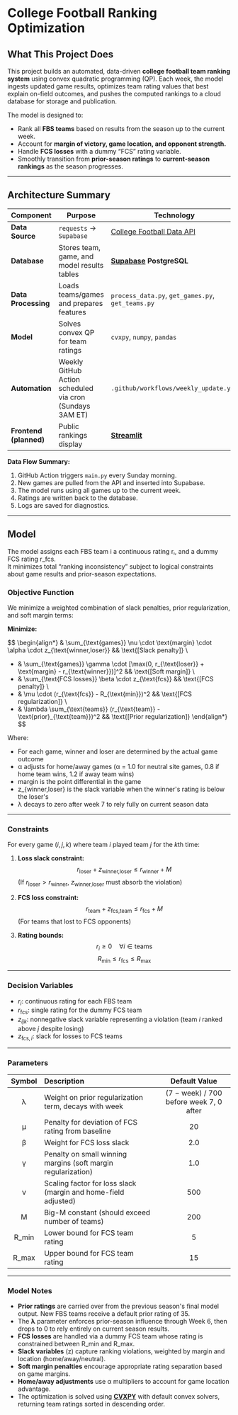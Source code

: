 # **College Football Ranking Optimization**

## **What This Project Does**

This project builds an automated, data-driven **college football team ranking system** using convex quadratic programming (QP). Each week, the model ingests updated game results, optimizes team rating values that best explain on-field outcomes, and pushes the computed rankings to a cloud database for storage and publication.

The model is designed to:
- Rank all **FBS teams** based on results from the season up to the current week.  
- Account for **margin of victory, game location, and opponent strength.**  
- Handle **FCS losses** with a dummy “FCS” rating variable.  
- Smoothly transition from **prior-season ratings** to **current-season rankings** as the season progresses. 

---

## **Architecture Summary**

| Component | Purpose | Technology |
|------------|----------|-------------|
| **Data Source** | `requests` → `Supabase` | [College Football Data API](https://collegefootballdata.com/) |
| **Database** | Stores team, game, and model results tables | **[Supabase](https://supabase.com/) PostgreSQL** |
| **Data Processing** | Loads teams/games and prepares features | `process_data.py`, `get_games.py`, `get_teams.py` |
| **Model** | Solves convex QP for team ratings | `cvxpy`, `numpy`, `pandas` |
| **Automation** | Weekly GitHub Action scheduled via cron (Sundays 3AM ET) | `.github/workflows/weekly_update.yml` |
| **Frontend (planned)** | Public rankings display | **[Streamlit](https://cfb-rankings-wmentrekin.streamlit.app/)** |

**Data Flow Summary:**
1. GitHub Action triggers `main.py` every Sunday morning.  
2. New games are pulled from the API and inserted into Supabase.  
3. The model runs using all games up to the current week.  
4. Ratings are written back to the database.  
5. Logs are saved for diagnostics.

---

## **Model**

The model assigns each FBS team i a continuous rating rᵢ, and a dummy FCS rating r_fcs.  
It minimizes total “ranking inconsistency” subject to logical constraints about game results and prior-season expectations.

### Objective Function
We minimize a weighted combination of slack penalties, prior regularization, and soft margin terms:

**Minimize:**

$$
\begin{align*}
& \sum_{\text{games}} \nu \cdot \text{margin} \cdot \alpha \cdot z_{\text{winner,loser}} && \text{[Slack penalty]} \\
+ & \sum_{\text{games}} \gamma \cdot [\max(0, r_{\text{loser}} + \text{margin} - r_{\text{winner}})]^2 && \text{[Soft margin]} \\
+ & \sum_{\text{FCS losses}} \beta \cdot z_{\text{fcs}} && \text{[FCS penalty]} \\
+ & \mu \cdot (r_{\text{fcs}} - R_{\text{min}})^2 && \text{[FCS regularization]} \\
+ & \lambda \sum_{\text{teams}} (r_{\text{team}} - \text{prior}_{\text{team}})^2 && \text{[Prior regularization]}
\end{align*}
$$

Where:
- For each game, winner and loser are determined by the actual game outcome
- α adjusts for home/away games (α = 1.0 for neutral site games, 0.8 if home team wins, 1.2 if away team wins)
- margin is the point differential in the game
- z_{winner,loser} is the slack variable when the winner's rating is below the loser's
- λ decays to zero after week 7 to rely fully on current season data

---

### Constraints
For every game $(i, j, k)$ where team $i$ played team $j$ for the $k$th time:

1. **Loss slack constraint:**  
   $$r_{\text{loser}} + z_{\text{winner,loser}} \leq r_{\text{winner}} + M$$
   (If $r_{\text{loser}} > r_{\text{winner}}$, $z_{\text{winner,loser}}$ must absorb the violation)

2. **FCS loss constraint:**  
   $$r_{\text{team}} + z_{\text{fcs,team}} \leq r_{\text{fcs}} + M$$
   (For teams that lost to FCS opponents)

3. **Rating bounds:**  
   $$r_i \geq 0 \quad \forall i \in \text{teams}$$
   $$R_{\text{min}} \leq r_{\text{fcs}} \leq R_{\text{max}}$$

---

### Decision Variables
- $r_i$: continuous rating for each FBS team  
- $r_{\text{fcs}}$: single rating for the dummy FCS team  
- $z_{ijk}$: nonnegative slack variable representing a violation (team $i$ ranked above $j$ despite losing)  
- $z_{\text{fcs},i}$: slack for losses to FCS teams

---

### Parameters
| Symbol | Description | Default Value |
|:-------:|:-------------|:---------------:|
| λ | Weight on prior regularization term, decays with week | (7 − week) / 700 before week 7, 0 after |
| μ | Penalty for deviation of FCS rating from baseline | 20 |
| β | Weight for FCS loss slack | 2.0 |
| γ | Penalty on small winning margins (soft margin regularization) | 1.0 |
| ν | Scaling factor for loss slack (margin and home-field adjusted) | 500 |
| M | Big-M constant (should exceed number of teams) | 200 |
| R_min | Lower bound for FCS team rating | 5 |
| R_max | Upper bound for FCS team rating | 15 |

---

### Model Notes
- **Prior ratings** are carried over from the previous season's final model output. New FBS teams receive a default prior rating of 35.
- The **λ** parameter enforces prior-season influence through Week 6, then drops to 0 to rely entirely on current season results.
- **FCS losses** are handled via a dummy FCS team whose rating is constrained between R_min and R_max.
- **Slack variables** (z) capture ranking violations, weighted by margin and location (home/away/neutral).
- **Soft margin penalties** encourage appropriate rating separation based on game margins.
- **Home/away adjustments** use α multipliers to account for game location advantage.
- The optimization is solved using [**CVXPY**](https://www.cvxpy.org/) with default convex solvers, returning team ratings sorted in descending order.